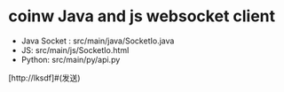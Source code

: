 #  coinw Java and js websocket client
- Java Socket : src/main/java/SocketIo.java
- JS: src/main/js/SocketIo.html
- Python: src/main/py/api.py
  
[http://lksdf]#(发送)


